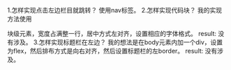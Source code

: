 1.怎样实现点击左边栏目就跳转？
使用nav标签。
2.怎样实现代码块？
我的实现方法使用<p>块级元素，宽度占满整一行，居中方式左对齐，设置相应的字体格式。
result: 没有涉及。
3.怎样实现标题栏在左边？
我的想法是在body元素内加一个div，设置为flex，然后排布方式是向右对齐，然后设置标题栏的左border。
result: 没有涉及。

